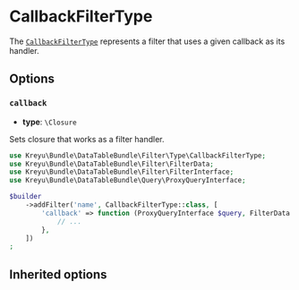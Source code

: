 <script setup>
    import FilterTypeOptions from "./options/filter.md";
</script>

# CallbackFilterType

The [`CallbackFilterType`](https://github.com/Kreyu/data-table-bundle/blob/main/src/Filter/Type/CallbackFilterType.php) represents a filter that uses a given callback as its handler.

## Options

### `callback`

- **type**: `\Closure`

Sets closure that works as a filter handler.

```php
use Kreyu\Bundle\DataTableBundle\Filter\Type\CallbackFilterType;
use Kreyu\Bundle\DataTableBundle\Filter\FilterData;
use Kreyu\Bundle\DataTableBundle\Filter\FilterInterface;
use Kreyu\Bundle\DataTableBundle\Query\ProxyQueryInterface;

$builder
    ->addFilter('name', CallbackFilterType::class, [
        'callback' => function (ProxyQueryInterface $query, FilterData $data, FilterInterface $filter): void {
            // ...
        },
    ])
;
```

## Inherited options

<FilterTypeOptions />
